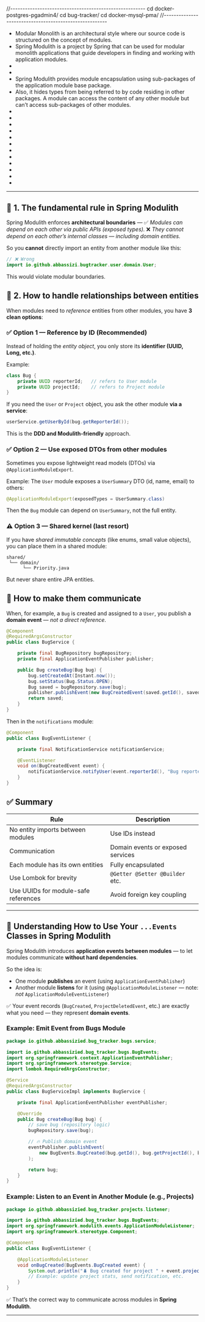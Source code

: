 # 
//-------------------------------------------------------
cd docker-postgres-pgadmin4/
cd bug-tracker/
cd docker-mysql-pma/
//-------------------------------------------------------

- Modular Monolith is an architectural style where our source code is structured on the concept of modules.
- Spring Modulith is a project by Spring that can be used for modular monolith applications that guide developers in finding and working with application modules. 
-
- 
- Spring Modulith provides module encapsulation using sub-packages of the application module base package.
- Also, it hides types from being referred to by code residing in other packages. A module can access the content of any other module but can’t access sub-packages of other modules.
-
- 
- 
-
- 
- 
-
- 
- 
-
- 
- 







---

## 🧠 1. The fundamental rule in Spring Modulith

Spring Modulith enforces **architectural boundaries** —
✅ *Modules can depend on each other via public APIs (exposed types).*
❌ *They cannot depend on each other’s internal classes — including domain entities.*

So you **cannot** directly import an entity from another module like this:

```java
// ❌ Wrong
import io.github.abbassizi.bugtracker.user.domain.User;
```

This would violate modular boundaries.

## 🧩 2. How to handle relationships between entities

When modules need to *reference* entities from other modules, you have **3 clean options**:

### ✅ Option 1 — Reference by ID (Recommended)

Instead of holding the *entity object*, you only store its **identifier (UUID, Long, etc.)**.

Example:

```java
class Bug {
    private UUID reporterId;   // refers to User module
    private UUID projectId;    // refers to Project module
}
```

If you need the `User` or `Project` object, you ask the other module **via a service**:

```java
userService.getUserById(bug.getReporterId());
```

This is the **DDD and Modulith-friendly** approach.

### ✅ Option 2 — Use exposed DTOs from other modules

Sometimes you expose lightweight read models (DTOs) via `@ApplicationModuleExport`.

Example:
The `User` module exposes a `UserSummary` DTO (id, name, email) to others:

```java
@ApplicationModuleExport(exposedTypes = UserSummary.class)
```

Then the `Bug` module can depend on `UserSummary`, not the full entity.

### ⚠️ Option 3 — Shared kernel (last resort)

If you have *shared immutable concepts* (like enums, small value objects), you can place them in a shared module:

```
shared/
 └── domain/
      └── Priority.java
```

But never share entire JPA entities.

## 🧠 How to make them communicate

When, for example, a `Bug` is created and assigned to a `User`,
you publish a **domain event** — *not a direct reference*.

```java
@Component
@RequiredArgsConstructor
public class BugService {

    private final BugRepository bugRepository;
    private final ApplicationEventPublisher publisher;

    public Bug createBug(Bug bug) {
        bug.setCreatedAt(Instant.now());
        bug.setStatus(Bug.Status.OPEN);
        Bug saved = bugRepository.save(bug);
        publisher.publishEvent(new BugCreatedEvent(saved.getId(), saved.getProjectId(), saved.getReporterId()));
        return saved;
    }
}
```

Then in the `notifications` module:

```java
@Component
public class BugEventListener {

    private final NotificationService notificationService;

    @EventListener
    void on(BugCreatedEvent event) {
        notificationService.notifyUser(event.reporterId(), "Bug reported successfully!");
    }
}
```

## ✅ Summary

| Rule                                 | Description                       |
| ------------------------------------ | --------------------------------- |
| No entity imports between modules    | Use IDs instead                   |
| Communication                        | Domain events or exposed services |
| Each module has its own entities     | Fully encapsulated                |
| Use Lombok for brevity               | `@Getter @Setter @Builder` etc.   |
| Use UUIDs for module-safe references | Avoid foreign key coupling        |

---
 
## 🧩 Understanding How to Use Your `...Events` Classes in Spring Modulith

Spring Modulith introduces **application events between modules** — to let modules communicate **without hard dependencies**.

So the idea is:

* One module **publishes** an event (using `ApplicationEventPublisher`)
* Another module **listens** for it (using `@ApplicationModuleListener` — note: *not* `ApplicationModuleEventListener`)

✅ Your event records (`BugCreated`, `ProjectDeletedEvent`, etc.) are exactly what you need — they represent **domain events**.

### Example: Emit Event from Bugs Module

```java
package io.github.abbassizied.bug_tracker.bugs.service;

import io.github.abbassizied.bug_tracker.bugs.BugEvents;
import org.springframework.context.ApplicationEventPublisher;
import org.springframework.stereotype.Service;
import lombok.RequiredArgsConstructor;

@Service
@RequiredArgsConstructor
public class BugServiceImpl implements BugService {

    private final ApplicationEventPublisher eventPublisher;

    @Override
    public Bug createBug(Bug bug) {
        // save bug (repository logic)
        bugRepository.save(bug);

        // 🔥 Publish domain event
        eventPublisher.publishEvent(
            new BugEvents.BugCreated(bug.getId(), bug.getProjectId(), bug.getReporterId(), bug.getTitle())
        );

        return bug;
    }
}
```
 
### Example: Listen to an Event in Another Module (e.g., Projects)

```java
package io.github.abbassizied.bug_tracker.projects.listener;

import io.github.abbassizied.bug_tracker.bugs.BugEvents;
import org.springframework.modulith.events.ApplicationModuleListener;
import org.springframework.stereotype.Component;

@Component
public class BugEventListener {

    @ApplicationModuleListener
    void onBugCreated(BugEvents.BugCreated event) {
        System.out.println("🪲 Bug created for project " + event.projectId() + " → " + event.title());
        // Example: update project stats, send notification, etc.
    }
}
```

✅ That’s the correct way to communicate across modules in **Spring Modulith**.

---